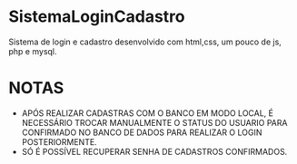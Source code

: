 # SistemaLoginCadastro
Sistema de login e cadastro desenvolvido com html,css, um pouco de js, php e mysql.

<h1>NOTAS</h1>

<ul>
    <li>APÓS REALIZAR CADASTRAS COM O BANCO EM MODO LOCAL, É NECESSÁRIO TROCAR MANUALMENTE O STATUS DO USUARIO PARA CONFIRMADO NO BANCO DE DADOS PARA REALIZAR O LOGIN POSTERIORMENTE.</li>
    <li>SÓ É POSSÍVEL RECUPERAR SENHA DE CADASTROS CONFIRMADOS. </li>
</ul>

